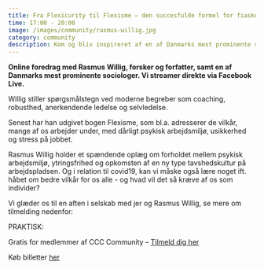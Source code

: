```yaml
---
title: Fra Flexicurity til Flexisme – den succesfulde formel for fiasko.
time: 17:00 - 20:00
image: /images/community/rasmus-willig.jpg
category: community
description: Kom og bliv inspireret af en af Danmarks mest prominente sociologer, Rasmus Willig, der vil holde oplæg om forholdet mellem psykisk arbejdsmiljø, ytringsfrihed og opkomsten af en ny type tavshedskultur på arbejdspladsen.
---
```

**Online foredrag med Rasmus Willig, forsker og forfatter, samt en af Danmarks mest prominente sociologer. Vi streamer direkte via Facebook Live.**

Willig stiller spørgsmålstegn ved moderne begreber som coaching, robusthed, anerkendende ledelse og selvledelse.

Senest har han udgivet bogen Flexisme, som bl.a. adresserer de vilkår, mange af os arbejder under, med dårligt psykisk arbejdsmiljø, usikkerhed og stress på jobbet.

Rasmus Willig holder et spændende oplæg om forholdet mellem psykisk arbejdsmiljø, ytringsfrihed og opkomsten af en ny type tavshedskultur på arbejdspladsen. Og i relation til covid19, kan vi måske også lære noget ift. håbet om bedre vilkår for os alle - og hvad vil det så kræve af os som individer?

Vi glæder os til en aften i selskab med jer og Rasmus Willig, se mere om tilmelding nedenfor:

PRAKTISK:

Gratis for medlemmer af CCC Community – [Tilmeld dig her](https://www.copenhagencoaching.dk/registration/?n=community-medlemsskab)

Køb billetter [her](https://www.eventbrite.dk/e/fra-flexicurity-til-flexisme-den-succesfulde-formel-for-fiasko-tickets-122666168813)